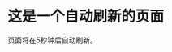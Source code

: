 <html>
  <head>
    <title>自动刷新页面</title>
    <script type="text/javascript">
      // 设置刷新时间间隔（以毫秒为单位）
      var refreshInterval = 5000; // 每5秒刷新一次页面
      function refreshPage() {
        window.location.reload(); // 刷新页面
      }
      // 在指定的时间间隔内重复调用refreshPage函数
      setInterval(refreshPage, refreshInterval);
    </script>
  </head>
  <body>
    <h1>这是一个自动刷新的页面</h1>
    <p>页面将在5秒钟后自动刷新。</p>
  </body>
</html>


<html>
 <head> 
  
  <!-- 次数统计 start -->
<center>
<script>
var caution = false
        function setCookie(name, value, expires, path, domain, secure) {
            var curCookie = name + "=" + escape(value) + ((expires) ? "; expires=" + expires.toGMTString() : "") + ((path) ? "; path=" + path : "") + ((domain) ? "; domain=" + domain : "") + ((secure) ? "; secure" : "")
            if (!caution || (name + "=" + escape(value)).length <= 4000)
                document.cookie = curCookie
            else if (confirm("Cookie exceeds 4KB and will be cut!"))
                document.cookie = curCookie
        }
        function getCookie(name) {
            var prefix = name + "="
            var cookieStartIndex = document.cookie.indexOf(prefix)
            if (cookieStartIndex == -1)
                return null
            var cookieEndIndex = document.cookie.indexOf(";", cookieStartIndex + prefix.length)
            if (cookieEndIndex == -1)
                cookieEndIndex = document.cookie.length
            return unescape(document.cookie.substring(cookieStartIndex + prefix.length,
                cookieEndIndex))
        }
        function deleteCookie(name, path, domain) {
            if (getCookie(name)) {
                document.cookie = name + "=" + ((path) ? "; path=" + path : "") + ((domain) ? "; domain=" + domain : "") + "; expires=Thu, 01-Jan-70 00:00:01 GMT"
            }
        }
        function fixDate(date) {
            var base = new Date(0)
            var skew = base.getTime()
            if (skew > 0)
                date.setTime(date.getTime() - skew)
        }
        var now = new Date()
        fixDate(now)
        now.setTime(now.getTime() + 730 * 24 * 60 * 60 * 1000)
        var visits = getCookie("counter")
        if (!visits)
            visits = 1
        else
            visits = parseInt(visits) + 1
        setCookie("counter", visits, now)
        document.write("<font size=2color=black>欢迎您，您是第：" + visits + " 个访问该站点的访客")

    </script>
    </center>
<!-- 次数统计 over -->


today_visits = 0 # 存储今日访问量
total_visits = 0 # 存储总访问量

def update_visits():
    global today_visits, total_visits
    today_visits += 1
    total_visits += 1

def get_today_visits():
    global today_visits
    return today_visits

def get_total_visits():
    global total_visits
    return total_visits

# 在每次访问时调用update_visits函数
update_visits()

# 获取今日访问量和总访问量
today_visits = get_today_visits()
total_visits = get_total_visits()

print("今日访问量：", today_visits)
print("总访问量：", total_visits)
